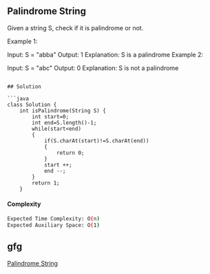 ## Palindrome String
Given a string S, check if it is palindrome or not.

Example 1:

Input: S = "abba"
Output: 1
Explanation: S is a palindrome
Example 2:

Input: S = "abc" 
Output: 0
Explanation: S is not a palindrome
```

## Solution 

```java
class Solution {
    int isPalindrome(String S) {
        int start=0;
        int end=S.length()-1;
        while(start<end)
        {
            if(S.charAt(start)!=S.charAt(end))
            {
                return 0;
            }
            start ++;
            end --;
        }
        return 1;
    }
```
#### Complexity
```bash
Expected Time Complexity: O(n)
Expected Auxiliary Space: O(1)


```
## gfg
[Palindrome String](https://practice.geeksforgeeks.org/problems/palindrome-string0817/1?page=1&category[]=Strings&sortBy=submissions)
